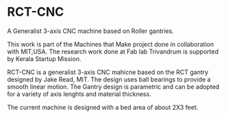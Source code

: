# RCT-CNC
A Generalist 3-axis CNC machine based on Roller gantries.

This work is part of the Machines that Make project done in collaboration with MIT,USA. The research work done at Fab lab Trivandrum is supported by Kerala Startup Mission.

RCT-CNC is a generalist 3-axis CNC mahicne based on the RCT gantry designed by Jake Read, MIT. The design uses ball bearings to provide a smooth linear motion. The Gantry design is parametric and can be adopted for a variety of axis lenghts and material thickness.

The current machine is designed with a bed area of about 2X3 feet.